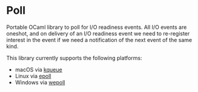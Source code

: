 # Poll

Portable OCaml library to poll for I/O readiness events. All I/O events are oneshot, and on delivery
of an I/O readiness event we need to re-register interest in the event if we need a notification of
the next event of the same kind.

This library currently supports the following platforms:

* macOS via [kqueue](https://en.wikipedia.org/wiki/Kqueue)
* Linux via [epoll](https://en.wikipedia.org/wiki/Epoll)
* Windows via [wepoll](https://github.com/piscisaureus/wepoll)
